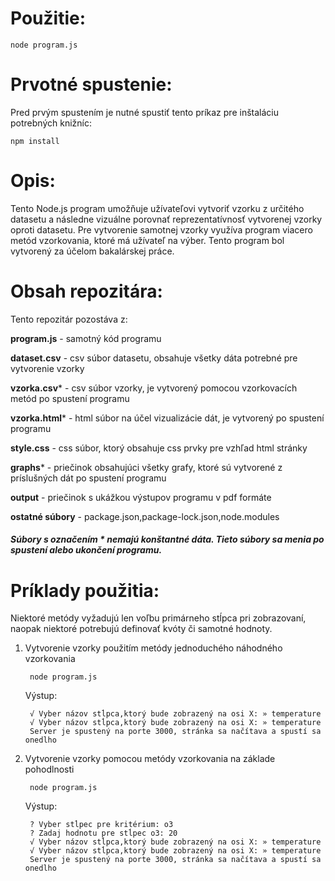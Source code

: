 # Použitie:
    node program.js


# Prvotné spustenie:
Pred prvým spustením je nutné spustiť tento príkaz pre inštaláciu potrebných knižníc:

    npm install

# Opis:
Tento Node.js program umožňuje užívateľovi vytvoriť vzorku z určitého datasetu a následne vizuálne porovnať reprezentatívnosť vytvorenej vzorky oproti datasetu. Pre vytvorenie samotnej vzorky využíva program viacero metód vzorkovania, ktoré má užívateľ na výber. Tento program bol vytvorený za účelom bakalárskej práce.

# Obsah repozitára:
Tento repozitár pozostáva z:

**program.js** - samotný kód programu 

**dataset.csv** - csv súbor datasetu, obsahuje všetky dáta potrebné pre vytvorenie vzorky

**vzorka.csv*** - csv súbor vzorky, je vytvorený pomocou vzorkovacích metód po spustení programu

**vzorka.html*** - html súbor na účel vizualizácie dát, je vytvorený po spustení programu

**style.css** - css súbor, ktorý obsahuje css prvky pre vzhľad html stránky

**graphs*** - priečinok obsahujúci všetky grafy, ktoré sú vytvorené z príslušných dát po spustení programu

**output** - priečinok s ukážkou výstupov programu v pdf formáte

**ostatné súbory** - package.json,package-lock.json,node.modules

##### *Súbory s označením * nemajú konštantné dáta. Tieto súbory sa menia po spustení alebo ukončení programu.*


# Príklady použitia:
Niektoré metódy vyžadujú len voľbu primárneho stĺpca pri zobrazovaní, naopak niektoré potrebujú definovať kvóty či samotné hodnoty.

1. Vytvorenie vzorky použitím metódy jednoduchého náhodného vzorkovania

        node program.js

    Výstup:

        √ Vyber názov stĺpca,ktorý bude zobrazený na osi X: » temperature
        √ Vyber názov stĺpca,ktorý bude zobrazený na osi X: » temperature
        Server je spustený na porte 3000, stránka sa načítava a spustí sa onedlho

2. Vytvorenie vzorky pomocou metódy vzorkovania na základe pohodlnosti

        node program.js
    
    Výstup:

        ? Vyber stĺpec pre kritérium: o3
        ? Zadaj hodnotu pre stĺpec o3: 20
        √ Vyber názov stĺpca,ktorý bude zobrazený na osi X: » temperature
        √ Vyber názov stĺpca,ktorý bude zobrazený na osi X: » temperature
        Server je spustený na porte 3000, stránka sa načítava a spustí sa onedlho   

